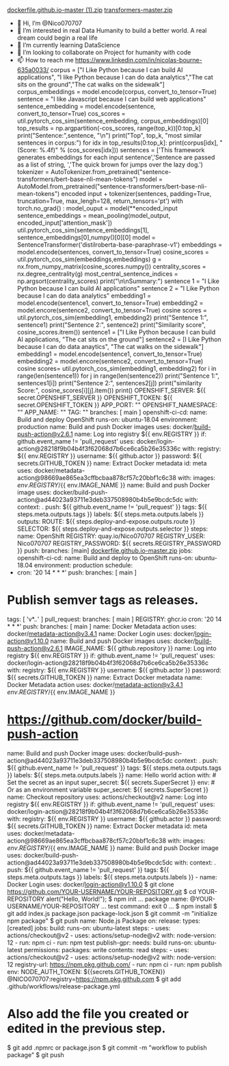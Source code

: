 [dockerfile.github.io-master (1).zip](https://github.com/Nico070707/Nico070707/files/6900367/dockerfile.github.io-master.1.zip)
[transformers-master.zip](https://github.com/Nico070707/Nico070707/files/6898635/transformers-master.zip)
- 👋 Hi, I’m @Nico070707
- 👀 I’m interested in real Data Humanity to build a better world. A real dream could begin a real life
- 🌱 I’m currently learning DataScience
- 💞️ I’m looking to collaborate on Project for humanity with code
- 📫 How to reach me https://www.linkedin.com/in/nicolas-bourne-635a0033/
corpus = ["I Like Python because I can build AI applications", 
"I like Python because I can do data analytics","The cat sits on the ground","The cat walks on the sidewalk"] 
corpus_embeddings = model.encode(corpus, convert_to_tensor=True)
sentence = "I like Javascript because I can build web applications"
sentence_embedding = model.encode(sentence, convert_to_tensor=True)
cos_scores = util.pytorch_cos_sim(sentence_embedding, corpus_embeddings)[0]
top_results = np.argpartition(-cos_scores, range(top_k))[0:top_k]
print("Sentence:",sentence, "\n")
print("Top", top_k, "most similar sentences in corpus:")
for idx in top_results(0:top_k]:
print(corpus[idx], "(Score: %.4f)" % (cos_scores[idx]))
sentences = ['This framework generates embeddings for each input sentence','Sentence are passed as a list of string, ','The quick brown for jumps over the lazy dog.') 
tokenizer = AutoTokenizer.from_pretrained("sentence-transformers/bert-base-nli-mean-tokens")
model = AutoModel.from_pretrained("sentence-transformers/bert-base-nli-mean-tokens")
encoded input + tokenizer(sentences, padding=True, truncation=True, max_lengh=128, return_tensors='pt')
with torch.no_grad{) :
model_ouput = model(**encoded_input
sentence_embeddings = mean_pooling(model_output, encoded_input['attention_mask'])
util.pytorch_cos_sim(sentence_embeddings[1], sentence_embeddings[0],numpy()[0][0]
model = SentenceTransformer('distilroberta-base-paraphrase-v1')
embeddings = model.encode(sentences, convert_to_tensor=True)
cosine_scores = util.pytorch_cos_sim(embeddings,embeddings)
g = nx.from_numpy_matrix(cosine_scores.numpy())
centrality_scores = nx.degree_centrality(g)
most_central_sentence_indices = np.argsort(centrality_scores)
print("\n\nSummary:")
sentence 1 = "I Like Python because I can build AI applications"
sentence 2 = "I Like Python because I can do data analytics"
embedding1 = model.encode(sentence1, convert_to_tensor=True)
embedding2 = model.encore(sentence2, convert_to_tensor=True)
cosine scores = util.pytorch_cos_sim(embedding1, embedding2)
print("Sentence 1:", sentence1)
print("Sentence 2:", sentence2)
print("Similarity score", cosine_scores.itrem())
sentence1 = ["I Like Python because I can build AI applications, "The cat sits on the ground"]
sentence2 = [I Like Python because I can do data anaytics", "The cat walks on the sidewalk"]
embedding1 = model.encode(sentence1, convert_to_tensor=True)
embedding2 = model.encore(sentence2, convert_to_tensor=True)
cosine scores= util.pytorch_cos_sim(embedding1, embedding2)
for i in range(len(sentence1))
for j in range(len(sentence2))
print("Sentence 1:", sentences1[i])
print("Sentence 2:", sentences2[j])
print("similarity Score:", cosine_scores[i][j].item())
print()
OPENSHIFT_SERVER: ${{ secret.OPENSHIFT_SERVER }}
OPENSHIFT_TOKEN: ${{ secret.OPENSHIFT_TOKEN }}
APP_PORT: ""
OPENSHIFT_NAMESPACE: ""
APP_NAME: ""
TAG: ""
branches: [ main ]
openshift-ci-cd:
name: Build and deploy OpenShift
runs-on: ubuntu-18.04
environment: production
name: Build and push Docker images
uses: docker/build-push-action@v2.6.1
name: Log into registry ${{ env.REGISTRY }}
 if: github.event_name != 'pull_request'
 uses: docker/login-action@28218f9b04b4f3f62068d7b6ce6ca5b26e35336c
with:
registry: ${{ env.REGISTRY }}
username: ${{ github.actor }}
password: ${{ secrets.GITHUB_TOKEN }}
name: Extract Docker metadata
id: meta
uses: docker/metadata-action@98669ae865ea3cffbcbaa878cf57c20bbf1c6c38
with:
images: ${{ env.REGISTRY }}/${{ env.IMAGE_NAME }}
name: Build and push Docker image
uses: docker/build-push-action@ad44023a93711e3deb337508980b4b5e9bcdc5dc
with:
context: .
push: ${{ github.event_name != 'pull_request' }}
tags: ${{ steps.meta.outputs.tags }}
labels: ${{ steps.meta.outputs.labels }}
outputs:
ROUTE: ${{ steps.deploy-and-expose.outputs.route }}
SELECTOR: ${{ steps.deploy-and-expose.outputs.selector }}
steps:
name: OpenShift
REGISTRY: quay.io/Nico070707
REGISTRY_USER: Nico070707
REGISTRY_PASSWORD: ${{ secrets.REGISTRY_PASSWORD }}
push:
branches: [main]
[dockerfile.github.io-master.zip](https://github.com/Nico070707/Nico070707/files/6899915/dockerfile.github.io-master.zip)
jobs: 
openshift-ci-cd:
name: Build and deploy to OpenShift
runs-on: ubuntu-18.04
environment: production
schedule:
- cron: '20 14 * * *'
push:
branches: [ main ]
# Publish semver tags as releases.
tags: [ 'v*.*.*' ]
pull_request:
branches: [ main ]
REGISTRY: ghcr.io
cron: '20 14 * * *'
push:
branches: [ main ]
name: Docker Metadata action
uses: docker/metadata-action@v3.4.1
name: Docker Login
uses: docker/login-action@v1.10.0
name: Build and push Docker images
uses: docker/build-push-action@v2.6.1
IMAGE_NAME: ${{ github.repository }}
name: Log into registry ${{ env.REGISTRY }}
if: github.event_name != 'pull_request'
uses: docker/login-action@28218f9b04b4f3f62068d7b6ce6ca5b26e35336c
with:
registry: ${{ env.REGISTRY }}
username: ${{ github.actor }}
password: ${{ secrets.GITHUB_TOKEN }}
name: Extract Docker metadata
name: Docker Metadata action
uses: docker/metadata-action@v3.4.1
${{ env.REGISTRY }}/${{ env.IMAGE_NAME }}
# https://github.com/docker/build-push-action
name: Build and push Docker image
uses: docker/build-push-action@ad44023a93711e3deb337508980b4b5e9bcdc5dc
context: .
push: ${{ github.event_name != 'pull_request' }}
tags: ${{ steps.meta.outputs.tags }}
labels: ${{ steps.meta.outputs.labels }}
name: Hello world action
    with: # Set the secret as an input
      super_secret: ${{ secrets.SuperSecret }}
    env: # Or as an environment variable
      super_secret: ${{ secrets.SuperSecret }}
      name: Checkout repository
        uses: actions/checkout@v2
        name: Log into registry ${{ env.REGISTRY }}
        if: github.event_name != 'pull_request'
        uses: docker/login-action@28218f9b04b4f3f62068d7b6ce6ca5b26e35336c
        with:
          registry: ${{ env.REGISTRY }}
          username: ${{ github.actor }}
          password: ${{ secrets.GITHUB_TOKEN }}
name: Extract Docker metadata
        id: meta
        uses: docker/metadata-action@98669ae865ea3cffbcbaa878cf57c20bbf1c6c38
        with:
          images: ${{ env.REGISTRY }}/${{ env.IMAGE_NAME }}
name: Build and push Docker image
        uses: docker/build-push-action@ad44023a93711e3deb337508980b4b5e9bcdc5dc
        with:
          context: .
          push: ${{ github.event_name != 'pull_request' }}
          tags: ${{ steps.meta.outputs.tags }}
          labels: ${{ steps.meta.outputs.labels }}
         - name: Docker Login
  uses: docker/login-action@v1.10.0
$ git clone https://github.com/YOUR-USERNAME/YOUR-REPOSITORY.git
$ cd YOUR-REPOSITORY
alert("Hello, World!");
$ npm init
  ...
  package name: @YOUR-USERNAME/YOUR-REPOSITORY
  ...
  test command: exit 0
  ... 
  $ npm install
$ git add index.js package.json package-lock.json
$ git commit -m "initialize npm package"
$ git push
name: Node.js Package
on:
  release:
    types: [created]
jobs:
  build:
    runs-on: ubuntu-latest
    steps:
      - uses: actions/checkout@v2
      - uses: actions/setup-node@v2
        with:
          node-version: 12
      - run: npm ci
      - run: npm test
publish-gpr:
    needs: build
    runs-on: ubuntu-latest
    permissions:
      packages: write
      contents: read
    steps:
      - uses: actions/checkout@v2
      - uses: actions/setup-node@v2
        with:
          node-version: 12
          registry-url: https://npm.pkg.github.com/
      - run: npm ci
      - run: npm publish
        env:
          NODE_AUTH_TOKEN: ${{secrets.GITHUB_TOKEN}}
          @NICO070707:registry=https://npm.pkg.github.com
          $ git add .github/workflows/release-package.yml
# Also add the file you created or edited in the previous step.
$ git add .npmrc or package.json
$ git commit -m "workflow to publish package"
$ git push
          





